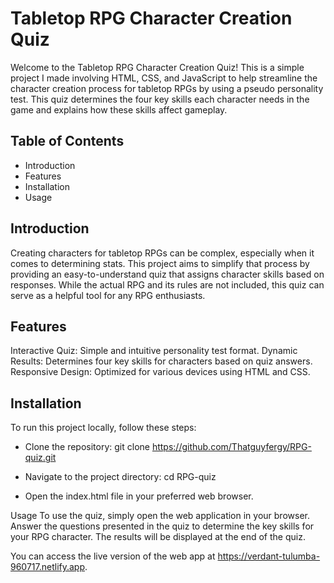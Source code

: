 # Tabletop RPG Character Creation Quiz
Welcome to the Tabletop RPG Character Creation Quiz! This is a simple project I made involving HTML, CSS, and JavaScript to help streamline the character creation process for tabletop RPGs by using a pseudo personality test. This quiz determines the four key skills each character needs in the game and explains how these skills affect gameplay.

## Table of Contents
* Introduction
* Features
* Installation
* Usage

## Introduction
Creating characters for tabletop RPGs can be complex, especially when it comes to determining stats. This project aims to simplify that process by providing an easy-to-understand quiz that assigns character skills based on responses. While the actual RPG and its rules are not included, this quiz can serve as a helpful tool for any RPG enthusiasts.

## Features
Interactive Quiz: Simple and intuitive personality test format.
Dynamic Results: Determines four key skills for characters based on quiz answers.
Responsive Design: Optimized for various devices using HTML and CSS.

## Installation
To run this project locally, follow these steps:

* Clone the repository:
git clone https://github.com/Thatguyfergy/RPG-quiz.git

* Navigate to the project directory:
cd RPG-quiz

* Open the index.html file in your preferred web browser.

Usage
To use the quiz, simply open the web application in your browser. Answer the questions presented in the quiz to determine the key skills for your RPG character. The results will be displayed at the end of the quiz.

You can access the live version of the web app at https://verdant-tulumba-960717.netlify.app.


